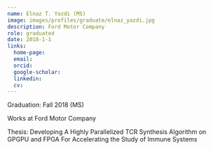 ```yaml
---
name: Elnaz T. Yazdi (MS)
image: images/profiles/graduate/elnaz_yazdi.jpg
description: Ford Motor Company
role: graduated
date: 2018-1-1
links:
  home-page: 
  email: 
  orcid: 
  google-scholar: 
  linkedin: 
  cv: 
---
```


Graduation: Fall 2018 (MS)

Works at Ford Motor Company

Thesis: Developing A Highly Parallelized TCR Synthesis Algorithm on GPGPU and FPGA For Accelerating the Study of Immune Systems
